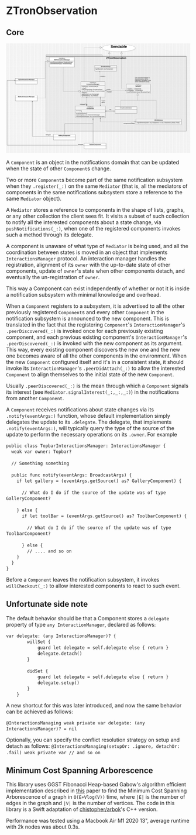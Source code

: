 # ZTronObservation

## Core

![plot](./Interactions.jpg)

A `Component` is an object in the notifications domain that can be updated when the state of other `Component`s change. 

Two or more `Component`s become part of the same notification subsystem when they `.register(_:)` on the same `Mediator` (that is, all the mediators of components in the same notifications subsystem store a reference to the same `Mediator` object).

A `Mediator` stores a reference to components in the shape of lists, graphs, or any other collection the client sees fit. It visits a subset of such collection to notify all the interested components about a state change, via `pushNotifications(_:)`, when one of the registered components invokes such a method through its delegate.

A component is unaware of what type of `Mediator` is being used, and all the coordination between states is moved in an object that implements `InteractionsManager` protocol. An interaction manager handles the registration, alignment of its `owner` with the up-to-date state of other components, update of `owner`'s state when other components detach, and eventually the un-registration of `owner`.

This way a Component can exist independently of whether or not it is inside a notification subsystem with minimal knowledge and overhead.


When a `Component` registers to a subsystem, it is advertised to all the other previously registered `Component`s and every other `Component` in the notification subsystem is announced to the new component. This is translated in the fact that the registering `Component`'s `InteractionManager`'s `.peerDiscovered(_:)` is invoked once for each previously existing component, and each previous existing component's `InteractionManager`'s `.peerDiscovered(_:)` is invoked with the new component as its argument. This way, every existing component discovers the new one and the new one becomes aware of all the other components in the environment. When the new `Component` configured itself and it's in a consistent state, it should invoke its `InteractionManager`'s `.peerDidAttach(_:)` to allow the interested `Component` to align themselves to the initial state of the new `Component`.

Usually `.peerDiscovered(_:)` is the mean through which a `Component` signals its interest (see `Mediator.signalInterest(_:,_:,_:)`) in the notifications from another `Component`.


A `Component` receives notifications about state changes via its `.notify(eventArgs:)` function, whose default implementation simply delegates the update to its `.delegate`. The delegate, that implements `.notify(eventArgs:)`, will typically query the type of the source of the update to perform the necessary operations on its `.owner`. For example

```
public class TopbarInteractionsManager: InteractionsManager {
  weak var owner: Topbar?

  // Something something

  public func notify(eventArgs: BroadcastArgs) {
    if let gallery = (eventArgs.getSource() as? GalleryComponent) {

      // What do I do if the source of the update was of type GalleryComponent?

    } else {
      if let toolBar = (eventArgs.getSource() as? ToolbarComponent) {

        // What do I do if the source of the update was of type ToolbarComponent?

      } else {
        // .... and so on
    }
  }
}
```

Before a `Component` leaves the notification subsystem, it invokes `willCheckout(_:)` to allow interested components to react to such event.

## Unfortunate side note

The default behavior should be that a Component stores a `delegate` property of type `any InteractionManager`, declared as follows:

```
var delegate: (any InteractionsManager)? {
        willSet {
            guard let delegate = self.delegate else { return }
            delegate.detach()
        }
    
        didSet {
            guard let delegate = self.delegate else { return }
            delegate.setup()
        }
    }
```

A new shortcut for this was later introduced, and now the same behavior can be achieved as follows:

```
@InteractionsManaging weak private var delegate: (any InteractionsManager)? = nil
```

Optionally, you can specify the conflict resolution strategy on setup and detach as follows: `@InteractionsManaging(setupOr: .ignore, detachOr: .fail) weak private var // and so on`

## Minimum Cost Spanning Arborescence 

This library uses GGST Fibonacci Heap-based Gabow's algorithm efficient implementation described in [this](https://mboether.com/assets/pdf/bother2023mst.pdf) paper to find the Minimum Cost Spanning Arborescence of a graph in `O(E+Vlog(V))` time, where `|E|` is the number of edges in the graph and `|V|` is the number of vertices. The code in this library is a Swift adaptation of [chistopher/arbok](https://github.com/chistopher/arbok/tree/5a38286e332552fe3c029afba57195e95182f90a)'s C++ version.

Performance was tested using a Macbook Air M1 2020 13", average runtime with 2k nodes was about 0.3s.
